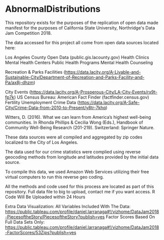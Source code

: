 # AbnormalDistributions
This repository exists for the purposes of the replication of open data made manifest for the purposes of California State University, Northridge's Data Jam Competition 2018.

The data accessed for this project all come from open data sources located here:

Los Angeles County Open Data (public.gis.lacounty.gov)
    Health Clinics
    Mental Health Centers
    Public Health Programs 
    Mental Health Counseling

Recreation & Parks Facilities (https://data.lacity.org/A-Livable-and-Sustainable-City/Department-of-Recreation-and-Parks-Facility-and-Pa/ax8j-dhzm)

City Events (https://data.lacity.org/A-Prosperous-City/LA-City-Events/rx9t-fp7k)
US Census Bureau: American Fact Finder (factfinder.census.gov)
  Fertility
  Unemployment 
Crime Data (https://data.lacity.org/A-Safe-City/Crime-Data-from-2010-to-Present/y8tr-7khq) 

Witters, D. (2016). What we can learn from America’s highest well-being communities. In Rhonda Phillips & Cecilia Wong (Eds.), Handbook of Community Well-Being Research (201-219). Switzerland: Springer Nature. 

These data sources were all compiled and aggregated by zip codes localized to the City of Los Angeles.

The data used for our crime statistics were complied using reverse geocoding methods from longitude and latitudes provided by the initial data source.

To compile this data, we used Amazon Web Services utilizing their free virtual computers to run this reverse geo coding.

All the methods and code used for this process are located as part of this repository. Full data file to big to upload, contact me if you want access.  R Code Will Be Uploaded within 24 Hours

Extra Data Visualization:
All Variables Included With The Data:
https://public.tableau.com/profile/daniel.larranaga#!/vizhome/DataJam2018-PiecesoftheStory/PiecesoftheStory?publish=yes
Factor Scores Based On Full Data Sets Only:
https://public.tableau.com/profile/daniel.larranaga#!/vizhome/DataJam2018-FactorScores/53Zips?publish=yes
